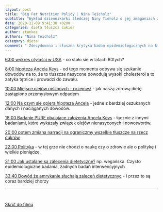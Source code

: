 ```yaml
---
layout: post
title: "Big Fat Nutrition Policy | Nina Teicholz"
subtitle: "Wykład dziennikarki śledczej Niny Tieholz o jej zmaganiach z przemysłem żywieniowym (WIDEO)"
date: 2020-11-09 9:41:38 +0200
categories: dieta tłuszcz cukier
author: ztankoz
authors: "Nina Teicholz"
category: dieta
comment: " Zdecydowana i słuszna krytyka badań epidemiologicznych na których oparto większość zachodnich zaleceń ditetycznych. "
---
```


[6:00 wykres otyłości w USA](https://youtu.be/hzQAHITIUhg?t=363) - co stało sie w latach 80tych?

[8:00 hipoteza Ancela Keys](https://youtu.be/hzQAHITIUhg?t=484) - od tego momentu odbywa się szukanie dowodów na to, że to tłuszcze nasycone powodują wysoki cholesterol a to zatyka tętnice i prowadzi do zawału.

[10:00 Miejsce olejów roślinnych - przemysł](https://youtu.be/hzQAHITIUhg?t=606) - jak naszą zdrową dietę zastąpiono przemysłowym odpadem

[12:00 Na czym sie opiera hipoteza Ancela](https://youtu.be/hzQAHITIUhg?t=720) - jedne z bardziej oszukanych danych i naciąganych dowodów.

[18:00 Badanie PURE obalające założenia Ancela Keys](https://youtu.be/hzQAHITIUhg?t=1081) - łącznie z innymi badaniami, które wykazały związek olejów nienasyconych i nowotworów.

[20:00 potem zmiana narracji na ograniczmy wszelkie tłuszcze na rzecz cukrów](https://youtu.be/hzQAHITIUhg?t=1202)

[22:00 Polityka](https://youtu.be/hzQAHITIUhg?t=1322) - w tej grze nie chodzi o naukę czy o zdrowie ale o politykę i wielkie pieniądze.

[31:00 Jak ustalane są zalecenia dietetyczne?](https://youtu.be/hzQAHITIUhg?t=1864) np. wegańska. Czysto epidemiologiczne badania, żadnych badań interwencyjnych

[33:40 Dowód że amrykanie słuchają zaleceń dietetycznyc](https://youtu.be/hzQAHITIUhg?t=2026) - i przez to są coraz bardziej chorzy

<hr>
<br>

[Skrót do filmu](https://youtu.be/hzQAHITIUhg)
